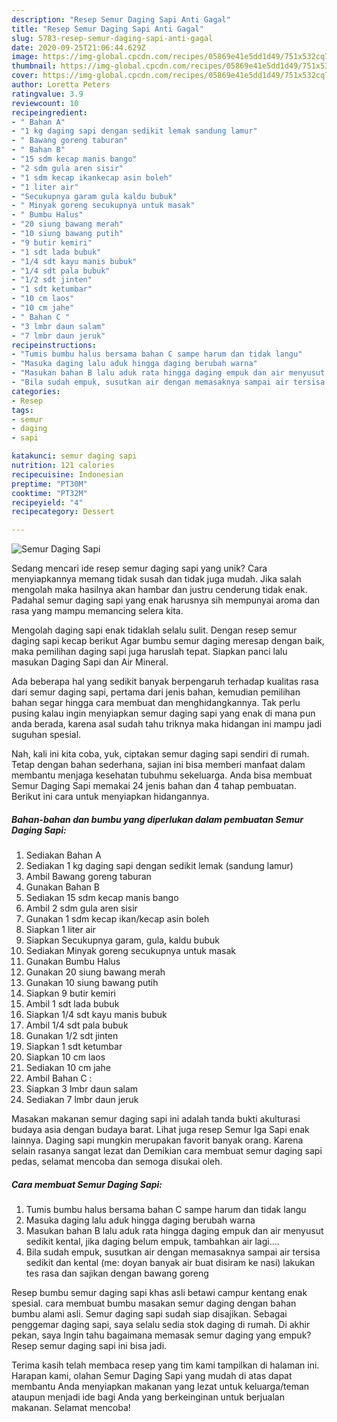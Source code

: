 ```yaml
---
description: "Resep Semur Daging Sapi Anti Gagal"
title: "Resep Semur Daging Sapi Anti Gagal"
slug: 5783-resep-semur-daging-sapi-anti-gagal
date: 2020-09-25T21:06:44.629Z
image: https://img-global.cpcdn.com/recipes/05869e41e5dd1d49/751x532cq70/semur-daging-sapi-foto-resep-utama.jpg
thumbnail: https://img-global.cpcdn.com/recipes/05869e41e5dd1d49/751x532cq70/semur-daging-sapi-foto-resep-utama.jpg
cover: https://img-global.cpcdn.com/recipes/05869e41e5dd1d49/751x532cq70/semur-daging-sapi-foto-resep-utama.jpg
author: Loretta Peters
ratingvalue: 3.9
reviewcount: 10
recipeingredient:
- " Bahan A"
- "1 kg daging sapi dengan sedikit lemak sandung lamur"
- " Bawang goreng taburan"
- " Bahan B"
- "15 sdm kecap manis bango"
- "2 sdm gula aren sisir"
- "1 sdm kecap ikankecap asin boleh"
- "1 liter air"
- "Secukupnya garam gula kaldu bubuk"
- " Minyak goreng secukupnya untuk masak"
- " Bumbu Halus"
- "20 siung bawang merah"
- "10 siung bawang putih"
- "9 butir kemiri"
- "1 sdt lada bubuk"
- "1/4 sdt kayu manis bubuk"
- "1/4 sdt pala bubuk"
- "1/2 sdt jinten"
- "1 sdt ketumbar"
- "10 cm laos"
- "10 cm jahe"
- " Bahan C "
- "3 lmbr daun salam"
- "7 lmbr daun jeruk"
recipeinstructions:
- "Tumis bumbu halus bersama bahan C sampe harum dan tidak langu"
- "Masuka daging lalu aduk hingga daging berubah warna"
- "Masukan bahan B lalu aduk rata hingga daging empuk dan air menyusut sedikit kental, jika daging belum empuk, tambahkan air lagi...."
- "Bila sudah empuk, susutkan air dengan memasaknya sampai air tersisa sedikit dan kental (me: doyan banyak air buat disiram ke nasi) lakukan tes rasa dan sajikan dengan bawang goreng"
categories:
- Resep
tags:
- semur
- daging
- sapi

katakunci: semur daging sapi 
nutrition: 121 calories
recipecuisine: Indonesian
preptime: "PT30M"
cooktime: "PT32M"
recipeyield: "4"
recipecategory: Dessert

---
```



![Semur Daging Sapi](https://img-global.cpcdn.com/recipes/05869e41e5dd1d49/751x532cq70/semur-daging-sapi-foto-resep-utama.jpg)

Sedang mencari ide resep semur daging sapi yang unik? Cara menyiapkannya memang tidak susah dan tidak juga mudah. Jika salah mengolah maka hasilnya akan hambar dan justru cenderung tidak enak. Padahal semur daging sapi yang enak harusnya sih mempunyai aroma dan rasa yang mampu memancing selera kita.

Mengolah daging sapi enak tidaklah selalu sulit. Dengan resep semur daging sapi kecap berikut Agar bumbu semur daging meresap dengan baik, maka pemilihan daging sapi juga haruslah tepat. Siapkan panci lalu masukan Daging Sapi dan Air Mineral.

Ada beberapa hal yang sedikit banyak berpengaruh terhadap kualitas rasa dari semur daging sapi, pertama dari jenis bahan, kemudian pemilihan bahan segar hingga cara membuat dan menghidangkannya. Tak perlu pusing kalau ingin menyiapkan semur daging sapi yang enak di mana pun anda berada, karena asal sudah tahu triknya maka hidangan ini mampu jadi suguhan spesial.


Nah, kali ini kita coba, yuk, ciptakan semur daging sapi sendiri di rumah. Tetap dengan bahan sederhana, sajian ini bisa memberi manfaat dalam membantu menjaga kesehatan tubuhmu sekeluarga. Anda bisa membuat Semur Daging Sapi memakai 24 jenis bahan dan 4 tahap pembuatan. Berikut ini cara untuk menyiapkan hidangannya.

<!--inarticleads1-->

##### Bahan-bahan dan bumbu yang diperlukan dalam pembuatan Semur Daging Sapi:

1. Sediakan  Bahan A
1. Sediakan 1 kg daging sapi dengan sedikit lemak (sandung lamur)
1. Ambil  Bawang goreng taburan
1. Gunakan  Bahan B
1. Sediakan 15 sdm kecap manis bango
1. Ambil 2 sdm gula aren sisir
1. Gunakan 1 sdm kecap ikan/kecap asin boleh
1. Siapkan 1 liter air
1. Siapkan Secukupnya garam, gula, kaldu bubuk
1. Sediakan  Minyak goreng secukupnya untuk masak
1. Gunakan  Bumbu Halus
1. Gunakan 20 siung bawang merah
1. Gunakan 10 siung bawang putih
1. Siapkan 9 butir kemiri
1. Ambil 1 sdt lada bubuk
1. Siapkan 1/4 sdt kayu manis bubuk
1. Ambil 1/4 sdt pala bubuk
1. Gunakan 1/2 sdt jinten
1. Siapkan 1 sdt ketumbar
1. Siapkan 10 cm laos
1. Sediakan 10 cm jahe
1. Ambil  Bahan C :
1. Siapkan 3 lmbr daun salam
1. Sediakan 7 lmbr daun jeruk


Masakan makanan semur daging sapi ini adalah tanda bukti akulturasi budaya asia dengan budaya barat. Lihat juga resep Semur Iga Sapi enak lainnya. Daging sapi mungkin merupakan favorit banyak orang. Karena selain rasanya sangat lezat dan Demikian cara membuat semur daging sapi pedas, selamat mencoba dan semoga disukai oleh. 

<!--inarticleads2-->

##### Cara membuat Semur Daging Sapi:

1. Tumis bumbu halus bersama bahan C sampe harum dan tidak langu
1. Masuka daging lalu aduk hingga daging berubah warna
1. Masukan bahan B lalu aduk rata hingga daging empuk dan air menyusut sedikit kental, jika daging belum empuk, tambahkan air lagi....
1. Bila sudah empuk, susutkan air dengan memasaknya sampai air tersisa sedikit dan kental (me: doyan banyak air buat disiram ke nasi) lakukan tes rasa dan sajikan dengan bawang goreng


Resep bumbu semur daging sapi khas asli betawi campur kentang enak spesial. cara membuat bumbu masakan semur daging dengan bahan bumbu alami asli. Semur daging sapi sudah siap disajikan. Sebagai penggemar daging sapi, saya selalu sedia stok daging di rumah. Di akhir pekan, saya Ingin tahu bagaimana memasak semur daging yang empuk? Resep semur daging sapi ini bisa jadi. 

Terima kasih telah membaca resep yang tim kami tampilkan di halaman ini. Harapan kami, olahan Semur Daging Sapi yang mudah di atas dapat membantu Anda menyiapkan makanan yang lezat untuk keluarga/teman ataupun menjadi ide bagi Anda yang berkeinginan untuk berjualan makanan. Selamat mencoba!
